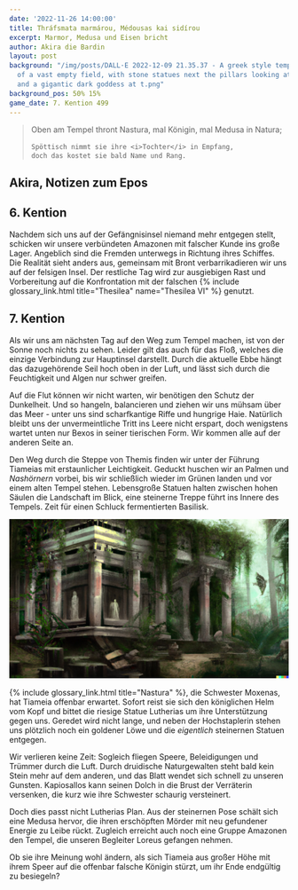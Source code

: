 ```yaml
---
date: '2022-11-26 14:00:00'
title: Thráfsmata marmárou, Médousas kai sidírou
excerpt: Marmor, Medusa und Eisen bricht
author: Akira die Bardin
layout: post
background: "/img/posts/DALL·E 2022-12-09 21.35.37 - A greek style temple in the midst
  of a vast empty field, with stone statues next the pillars looking at the landscape
  and a gigantic dark goddess at t.png"
background_pos: 50% 15%
game_date: 7. Kention 499
---
```


<div class="rhyme">
  <blockquote>
    Oben am Tempel thront Nastura,
    mal Königin, mal Medusa in Natura;
    
    Spöttisch nimmt sie ihre <i>Tochter</i> in Empfang,
    doch das kostet sie bald Name und Rang.
  </blockquote>
</div>

## Akira, Notizen zum Epos

## 6. Kention
Nachdem sich uns auf der Gefängnisinsel niemand mehr entgegen stellt, schicken wir unsere verbündeten Amazonen mit falscher Kunde ins große Lager. Angeblich sind die Fremden unterwegs in Richtung ihres Schiffes. Die Realität sieht anders aus, gemeinsam mit Bront verbarrikadieren wir uns auf der felsigen Insel. Der restliche Tag wird zur ausgiebigen Rast und Vorbereitung auf die Konfrontation mit der falschen {% include glossary_link.html title="Thesilea" name="Thesilea VI" %} genutzt.

## 7. Kention

Als wir uns am nächsten Tag auf den Weg zum Tempel machen, ist von der Sonne noch nichts zu sehen. Leider gilt das auch für das Floß, welches die einzige Verbindung zur Hauptinsel darstellt. Durch die aktuelle Ebbe hängt das dazugehörende Seil hoch oben in der Luft, und lässt sich durch die Feuchtigkeit und Algen nur schwer greifen.

Auf die Flut können wir nicht warten, wir benötigen den Schutz der Dunkelheit. Und so hangeln, balancieren und ziehen wir uns mühsam über das Meer - unter uns sind scharfkantige Riffe und hungrige Haie. Natürlich bleibt uns der unvermeintliche Tritt ins Leere nicht erspart, doch wenigstens wartet unten nur Bexos in seiner tierischen Form. Wir kommen alle auf der anderen Seite an.

Den Weg durch die Steppe von Themis finden wir unter der Führung Tiameias mit erstaunlicher Leichtigkeit. Geduckt huschen wir an Palmen und _Nashörnern_ vorbei, bis wir schließlich wieder im Grünen landen und vor einem alten Tempel stehen. Lebensgroße Statuen halten zwischen hohen Säulen die Landschaft im Blick, eine steinerne Treppe führt ins Innere des Tempels. Zeit für einen Schluck fermentierten Basilisk.

![temple](/img/posts/temple.png)

{% include glossary_link.html title="Nastura" %}, die Schwester Moxenas, hat Tiameia offenbar erwartet. Sofort reist sie sich den königlichen Helm vom Kopf und bittet die riesige Statue Lutherias um ihre Unterstützung gegen uns. Geredet wird nicht lange, und neben der Hochstaplerin stehen uns plötzlich noch ein goldener Löwe und die _eigentlich_ steinernen Statuen entgegen.

Wir verlieren keine Zeit: Sogleich fliegen Speere, Beleidigungen und Trümmer durch die Luft. Durch druidische Naturgewalten steht bald kein Stein mehr auf dem anderen, und das Blatt wendet sich schnell zu unseren Gunsten. Kapiosallos kann seinen Dolch in die Brust der Verräterin versenken, die kurz wie ihre Schwester schaurig versteinert.

Doch dies passt nicht Lutherias Plan. Aus der steinernen Pose schält sich eine Medusa hervor, die ihren erschöpften Mörder mit neu gefundener Energie zu Leibe rückt. Zugleich erreicht auch noch eine Gruppe Amazonen den Tempel, die unseren Begleiter Loreus gefangen nehmen. 

Ob sie ihre Meinung wohl ändern, als sich Tiameia aus großer Höhe mit ihrem Speer auf die offenbar falsche Königin stürzt, um ihr Ende endgültig zu besiegeln?

<!--

todo mehr über narsus herausfinden (6. gott)

täglicher apell am boot

antikithera kann  auf festen boden man durch sternbilder (mapped auf inseln) auf kurs setzen.

Mithral Shortsword +1 bestellt, am 10. tagen fertig.

keledone, kann singen aber v.a. dinge und nachrichten an volkan schicken. sie ist an das schiff gebunden und es auch verteidigen.

pythor und ein grüner drache hängen zusammen, haben wir in telamok gehört

Sydon und Lutheria scheinen die Amazonen als Kämpferinnen zu rekrutieren. Daher der Coup.
Täglich wird eine phiole blut zum tempel gebracht.
-->

